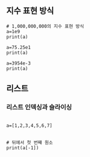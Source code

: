 ## 지수 표현 방식

```
# 1,000,000,000의 지수 표현 방식
a=1e9
print(a)

a=75.25e1
print(a)

a=3954e-3
print(a)
```

## 리스트

### 리스트 인덱싱과 슬라이싱

```

a=[1,2,3,4,5,6,7]


# 뒤에서 첫 번쨰 원소
print(a[-1])
```
